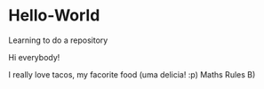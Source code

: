 # Hello-World
Learning to do a repository 

Hi everybody!

I really love tacos, my facorite food (uma delicia! :p)
Maths Rules B)
